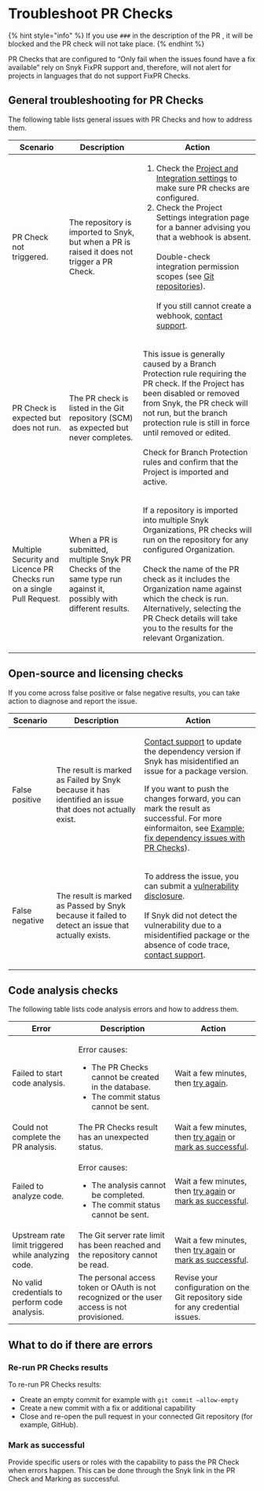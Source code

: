 # Troubleshoot PR Checks

{% hint style="info" %}
If you use `###` in the description of the PR , it will be blocked and the PR check will not take place.
{% endhint %}

PR Checks that are configured to “Only fail when the issues found have a fix available” rely on Snyk FixPR support and, therefore, will not alert for projects in languages that do not support FixPR Checks.

## General troubleshooting for PR Checks

The following table lists general issues with PR Checks and how to address them.

| Scenario                                                              | Description                                                                                                       | Action                                                                                                                                                                                                                                                                                                                                                                                                                                                                                                                |
| --------------------------------------------------------------------- | ----------------------------------------------------------------------------------------------------------------- | --------------------------------------------------------------------------------------------------------------------------------------------------------------------------------------------------------------------------------------------------------------------------------------------------------------------------------------------------------------------------------------------------------------------------------------------------------------------------------------------------------------------- |
| PR Check not triggered.                                               | The repository is imported to Snyk, but when a PR is raised it does not trigger a PR Check.                       | <ol><li>Check the <a href="configure-pull-request-checks.md">Project and Integration settings</a> to make sure PR checks are configured.</li><li>Check the Project Settings integration page for a banner advising you that a webhook is absent.<br><br>Double-check integration permission scopes (see <a href="../../../scm-ide-and-ci-cd-integrations/snyk-scm-integrations/">Git repositories</a>).<br><br>If you still cannot create a webhook, <a href="https://support.snyk.io">contact support</a>.</li></ol> |
| PR Check is expected but does not run.                                | The PR check is listed in the Git repository (SCM) as expected but never completes.                               | <p>This issue is generally caused by a Branch Protection rule requiring the PR check. If the Project has been disabled or removed from Snyk, the PR check will not run, but the branch protection rule is still in force until removed or edited.<br><br>Check for Branch Protection rules and confirm that the Project is imported and active.</p>                                                                                                                                                                   |
| Multiple Security and Licence PR Checks run on a single Pull Request. | When a PR is submitted, multiple Snyk PR Checks of the same type run against it, possibly with different results. | <p>If a repository is imported into multiple Snyk Organizations, PR checks will run on the repository for any configured Organization.<br><br>Check the name of the PR check as it includes the Organization name against which the check is run. Alternatively, selecting the PR Check details will take you to the results for the relevant Organization.</p>                                                                                                                                                       |

## Open-source and licensing checks

If you come across false positive or false negative results, you can take action to diagnose and report the issue.

| Scenario       | Description                                                                                             | Action                                                                                                                                                                                                                                                                                                                                                                                                           |
| -------------- | ------------------------------------------------------------------------------------------------------- | ---------------------------------------------------------------------------------------------------------------------------------------------------------------------------------------------------------------------------------------------------------------------------------------------------------------------------------------------------------------------------------------------------------------- |
| False positive | The result is marked as Failed by Snyk because it has identified an issue that does not actually exist. | <p><a href="https://support.snyk.io">Contact support</a> to update the dependency version if Snyk has misidentified an issue for a package version.</p><p>If you want to push the changes forward, you can mark the result as successful. For more einformaiton, see <a href="analyze-pr-checks-results.md#example-fix-dependency-issues-with-pr-checks">Example: fix dependency issues with PR Checks</a>).</p> |
| False negative | The result is marked as Passed by Snyk because it failed to detect an issue that actually exists.       | <p>To address the issue, you can submit a <a href="https://snyk.io/vulnerability-disclosure/">vulnerability disclosure</a>.<br><br>If Snyk did not detect the vulnerability due to a misidentified package or the absence of code trace, <a href="https://support.snyk.io">contact support</a>.</p>                                                                                                              |

## Code analysis checks

The following table lists code analysis errors and how to address them.

| Error                                               | Description                                                                                                                      | Action                                                                                                                                                          |
| --------------------------------------------------- | -------------------------------------------------------------------------------------------------------------------------------- | --------------------------------------------------------------------------------------------------------------------------------------------------------------- |
| Failed to start code analysis.                      | <p>Error causes:</p><ul><li>The PR Checks cannot be created in the database.</li><li>The commit status cannot be sent.</li></ul> | Wait a few minutes, then [try again](troubleshoot-pr-checks.md#re-run-pr-checks-results).                                                                       |
| Could not complete the PR analysis.                 | The PR Checks result has an unexpected status.                                                                                   | Wait a few minutes, then [try again](troubleshoot-pr-checks.md#re-run-pr-checks-results) or [mark as successful](troubleshoot-pr-checks.md#mark-as-successful). |
| Failed to analyze code.                             | <p>Error causes:</p><ul><li>The analysis cannot be completed.</li><li>The commit status cannot be sent.</li></ul>                | Wait a few minutes, then [try again](troubleshoot-pr-checks.md#re-run-pr-checks-results) or [mark as successful](troubleshoot-pr-checks.md#mark-as-successful). |
| Upstream rate limit triggered while analyzing code. | The Git server rate limit has been reached and the repository cannot be read.                                                    | Wait a few minutes, then [try again](troubleshoot-pr-checks.md#re-run-pr-checks-results) or [mark as successful](troubleshoot-pr-checks.md#mark-as-successful). |
| No valid credentials to perform code analysis.      | The personal access token or OAuth is not recognized or the user access is not provisioned.                                      | Revise your configuration on the Git repository side for any credential issues.                                                                                 |

## What to do if there are errors

### Re-run PR Checks results

To re-run PR Checks results:

* Create an empty commit for example with `git commit –allow-empty`
* Create a new commit with a fix or additional capability
* Close and re-open the pull request in your connected Git repository (for example, GitHub).

### Mark as successful

Provide specific users or roles with the capability to pass the PR Check when errors happen. This can be done through the Snyk link in the PR Check and Marking as successful.
